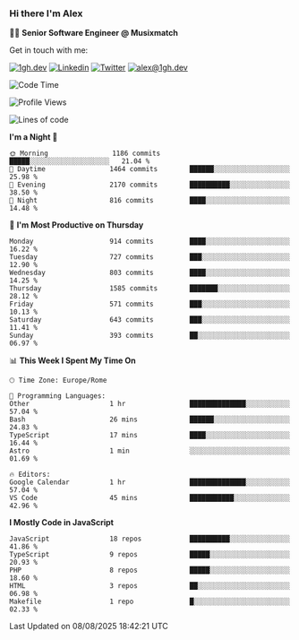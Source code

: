 ### Hi there I'm Alex

👨‍💻 __Senior Software Engineer @ Musixmatch__

Get in touch with me:

[![1gh.dev](https://img.shields.io/static/v1?label=1gh.dev&message=%20&color=red&logo=&style=flat-square&logoColor=white)](https://www.1gh.dev/)
[![Linkedin](https://img.shields.io/static/v1?label=Linkedin&message=%20&color=blue&logo=Linkedin&style=flat-square&logoColor=white)](https://linkedin.com/in/alexghirelli)
[![Twitter](https://img.shields.io/static/v1?label=Twitter&message=%20&color=blue&logo=Twitter&style=flat-square&logoColor=white)](https://twitter.com/alexGhirelli)
[![alex@1gh.dev](https://img.shields.io/static/v1?label=alex@1gh.dev&message=%20&color=red&logo=gmail&style=flat-square&logoColor=white)](mailto:alex@1gh.dev)

<!--START_SECTION:waka-->
![Code Time](http://img.shields.io/badge/Code%20Time-8%2C515%20hrs%2038%20mins-blue)

![Profile Views](http://img.shields.io/badge/Profile%20Views-0-blue)

![Lines of code](https://img.shields.io/badge/From%20Hello%20World%20I%27ve%20Written-19.8%20million%20lines%20of%20code-blue)

**I'm a Night 🦉** 

```text
🌞 Morning                1186 commits        █████░░░░░░░░░░░░░░░░░░░░   21.04 % 
🌆 Daytime                1464 commits        ██████░░░░░░░░░░░░░░░░░░░   25.98 % 
🌃 Evening                2170 commits        ██████████░░░░░░░░░░░░░░░   38.50 % 
🌙 Night                  816 commits         ████░░░░░░░░░░░░░░░░░░░░░   14.48 % 
```
📅 **I'm Most Productive on Thursday** 

```text
Monday                   914 commits         ████░░░░░░░░░░░░░░░░░░░░░   16.22 % 
Tuesday                  727 commits         ███░░░░░░░░░░░░░░░░░░░░░░   12.90 % 
Wednesday                803 commits         ████░░░░░░░░░░░░░░░░░░░░░   14.25 % 
Thursday                 1585 commits        ███████░░░░░░░░░░░░░░░░░░   28.12 % 
Friday                   571 commits         ███░░░░░░░░░░░░░░░░░░░░░░   10.13 % 
Saturday                 643 commits         ███░░░░░░░░░░░░░░░░░░░░░░   11.41 % 
Sunday                   393 commits         ██░░░░░░░░░░░░░░░░░░░░░░░   06.97 % 
```


📊 **This Week I Spent My Time On** 

```text
🕑︎ Time Zone: Europe/Rome

💬 Programming Languages: 
Other                    1 hr                ██████████████░░░░░░░░░░░   57.04 % 
Bash                     26 mins             ██████░░░░░░░░░░░░░░░░░░░   24.83 % 
TypeScript               17 mins             ████░░░░░░░░░░░░░░░░░░░░░   16.44 % 
Astro                    1 min               ░░░░░░░░░░░░░░░░░░░░░░░░░   01.69 % 

🔥 Editors: 
Google Calendar          1 hr                ██████████████░░░░░░░░░░░   57.04 % 
VS Code                  45 mins             ███████████░░░░░░░░░░░░░░   42.96 % 
```

**I Mostly Code in JavaScript** 

```text
JavaScript               18 repos            ██████████░░░░░░░░░░░░░░░   41.86 % 
TypeScript               9 repos             █████░░░░░░░░░░░░░░░░░░░░   20.93 % 
PHP                      8 repos             █████░░░░░░░░░░░░░░░░░░░░   18.60 % 
HTML                     3 repos             ██░░░░░░░░░░░░░░░░░░░░░░░   06.98 % 
Makefile                 1 repo              █░░░░░░░░░░░░░░░░░░░░░░░░   02.33 % 
```




 Last Updated on 08/08/2025 18:42:21 UTC
<!--END_SECTION:waka-->
